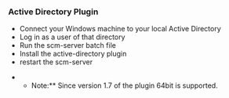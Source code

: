 ### Active Directory Plugin

-   Connect your Windows machine to your local Active Directory
-   Log in as a user of that directory
-   Run the scm-server batch file
-   Install the active-directory plugin
-   restart the scm-server

<!-- -->

-   -   Note:\*\* Since version 1.7 of the plugin 64bit is supported.
